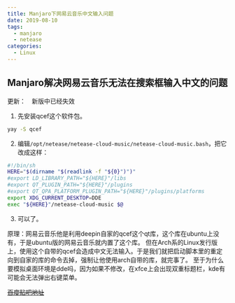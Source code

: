 ```yaml
---
title: Manjaro下网易云音乐中文输入问题
date: 2019-08-10
tags:
  - manjaro
  - netease
categories:
  - Linux
---
```


## Manjaro解决网易云音乐无法在搜索框输入中文的问题

更新：　新版中已经失效

1. 先安装qcef这个软件包。

```bash
yay -S qcef
```

2. 编辑`/opt/netease/netease-cloud-music/netease-cloud-music.bash`，把它改成这样：

```bash
#!/bin/sh
HERE="$(dirname "$(readlink -f "${0}")")"
#export LD_LIBRARY_PATH="${HERE}"/libs
#export QT_PLUGIN_PATH="${HERE}"/plugins 
#export QT_QPA_PLATFORM_PLUGIN_PATH="${HERE}"/plugins/platforms
export XDG_CURRENT_DESKTOP=DDE 
exec "${HERE}"/netease-cloud-music $@
```
3. 可以了。

原理：网易云音乐他是利用deepin自家的qcef这个qt库，这个库在ubuntu上没有，于是ubuntu版的网易云音乐就内置了这个库。
但在Arch系的Linux发行版上，使用这个自带的qcef会造成中文无法输入。于是我们就把启动脚本里的重定向到自家的库的命令去掉，强制让他使用arch自带的库，就完事了。
至于为什么要模拟桌面环境是dde吗，因为如果不修改，在xfce上会出现双重标题栏，kde有可能会无法弹出右键菜单。

~~[百度贴吧地址](https://tieba.baidu.com/p/6207328936)~~